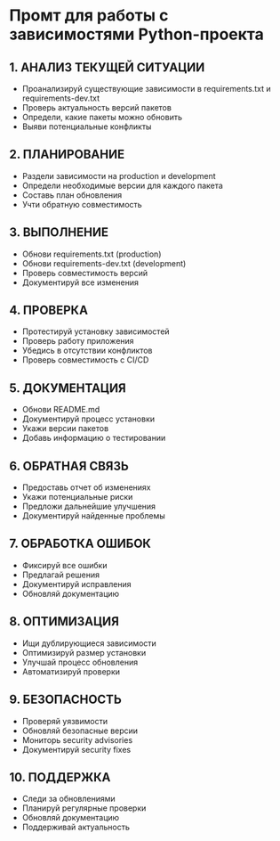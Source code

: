 # Промт для работы с зависимостями Python-проекта

## 1. АНАЛИЗ ТЕКУЩЕЙ СИТУАЦИИ
- Проанализируй существующие зависимости в requirements.txt и requirements-dev.txt
- Проверь актуальность версий пакетов
- Определи, какие пакеты можно обновить
- Выяви потенциальные конфликты

## 2. ПЛАНИРОВАНИЕ
- Раздели зависимости на production и development
- Определи необходимые версии для каждого пакета
- Составь план обновления
- Учти обратную совместимость

## 3. ВЫПОЛНЕНИЕ
- Обнови requirements.txt (production)
- Обнови requirements-dev.txt (development)
- Проверь совместимость версий
- Документируй все изменения

## 4. ПРОВЕРКА
- Протестируй установку зависимостей
- Проверь работу приложения
- Убедись в отсутствии конфликтов
- Проверь совместимость с CI/CD

## 5. ДОКУМЕНТАЦИЯ
- Обнови README.md
- Документируй процесс установки
- Укажи версии пакетов
- Добавь информацию о тестировании

## 6. ОБРАТНАЯ СВЯЗЬ
- Предоставь отчет об изменениях
- Укажи потенциальные риски
- Предложи дальнейшие улучшения
- Документируй найденные проблемы

## 7. ОБРАБОТКА ОШИБОК
- Фиксируй все ошибки
- Предлагай решения
- Документируй исправления
- Обновляй документацию

## 8. ОПТИМИЗАЦИЯ
- Ищи дублирующиеся зависимости
- Оптимизируй размер установки
- Улучшай процесс обновления
- Автоматизируй проверки

## 9. БЕЗОПАСНОСТЬ
- Проверяй уязвимости
- Обновляй безопасные версии
- Мониторь security advisories
- Документируй security fixes

## 10. ПОДДЕРЖКА
- Следи за обновлениями
- Планируй регулярные проверки
- Обновляй документацию
- Поддерживай актуальность 